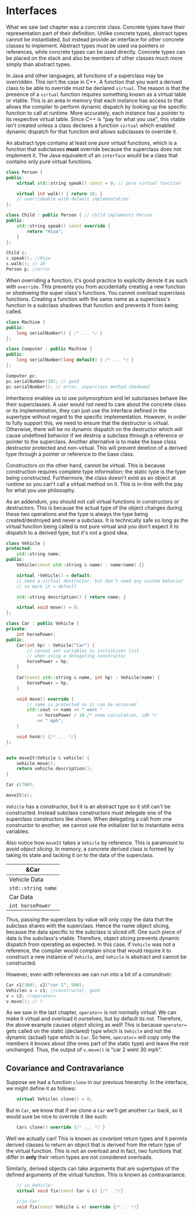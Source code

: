 # Interfaces

What we saw last chapter was a *concrete* class. Concrete types have their representation part of their definition. Unlike concrete types, abstract types cannot be instantiated, but instead provide an interface for other concrete classes to implement. Abstract types must be used via pointers or references, while concrete types can be used directly. Concrete types can be placed on the stack and also be members of other classes much more simply than abstract types.

In Java and other languages, all functions of a superclass may be overridden. This isn't the case in C++. A function that you want a derived class to be able to override must be declared `virtual`. The reason is that the presence of a `virtual` function requires something known as a virtual table or vtable. This is an area in memory that each instance has access to that allows the compiler to perform dynamic dispatch by looking up the specific function to call at runtime. More accurately, each instance has a pointer to its respective virtual table. Since C++ is "pay for what you use", this vtable isn't created unless a class declares a function `virtual` which enabled dynamic dispatch for that function and allows subclasses to override it.

An abstract type contains at least one *pure virtual* functions, which is a function that subclasses **must** override because the superclass does not implement it. The Java equivalent of an `interface` would be a class that contains only pure virtual functions.

```C++
class Person {
public:
    virtual std::string speak() const = 0; // pure virtual function

    virtual int walk() { return 10; }
    // overrideable with default implementation
};

class Child : public Person { // child implements Person
public:
    std::string speak() const override {
        return "Hiya";
    }
};

Child c;
c.speak(); //Hiya
c.walk(); // 10
Person p; //error
```

When overriding a function, it's good practice to explicitly denote it as such with `override`. This prevents you from accidentally creating a new function or *shadowing* the super class's functions. You cannot overload superclass functions. Creating a function with the same name as a superclass's function in a subclass shadows that function and prevents it from being called.

```C++
class Machine {
public:
    long serialNumber() { /* ... */ }
};

class Computer : public Machine {
public:
    long serialNumber(long default) { /* ... */ }
};

Computer pc;
pc.serialNumber(10); // good
pc.serialNumber(); // error, superclass method shadowed
```

Inheritance enables us to use polymorphism and let subclasses behave like their superclasses. A user would not need to care about the concrete class or its implementation, they can just use the interface defined in the supertype without regard to the specific implementation. However, in order to fully support this, we need to ensure that the destructor is virtual. Otherwise, there will be no dynamic dispatch on the destructor which will cause undefined behavior if we destroy a subclass through a reference or pointer to the superclass. Another alternative is to make the base class destructor protected and non-virtual. This will prevent deletion of a derived type through a pointer or reference to the base class.

Constructors on the other hand, cannot be virtual. This is because construction requires complete type information; the static type is the type being constructed. Furthermore, the class doesn't exist as an object at runtime so you can't call a virtual method on it. This is in-line with the pay for what you use philosophy.

As an addendum, you should not call virtual functions in constructors or destructors. This is because the actual type of the object changes during these two operations and the type is always the type being created/destroyed and never a subclass. It is technically safe so long as the virtual function being called is not pure virtual and you don't expect it to dispatch to a derived type, but it's not a good idea.

```C++
class Vehicle {
protected:
    std::string name;
public:
    Vehicle(const std::string & name) : name(name) {}

    virtual ~Vehicle() = default;
    // need a virtual destructor, but don't need any custom behavior
    // so mark it = default

    std::string description() { return name; }

    virtual void move() = 0;
};

class Car : public Vehicle {
private:
    int horsePower;
public:
    Car(int hp) : Vehicle("Car") {
        // cannot set variables in initializer list
        // when using a delegating constructor
        horsePower = hp;
    }

    Car(const std::string & name, int hp) : Vehicle(name) {
        horsePower = hp;
    }

    void move() override {
        // name is protected so it can be accessed
        std::cout << name << " went " 
            << horsePower / 10 /* some calculation, idk */ 
            << " mph";
    }

    void honk() {/* ... */}
};


auto moveIt(Vehicle & vehicle) {
    vehicle.move();
    return vehicle.description();
}

Car c(700);

moveIt(c);

```

`Vehicle` has a constructor, but it is an abstract type so it still can't be constructed. Instead subclass constructors must delegate one of the superclass constructors like shown. When delegating a call from one constructor to another, we cannot use the initializer list to instantiate extra variables.

Also notice how `moveIt` takes a `Vehicle` by reference. This is paramount to avoid *object slicing*. In memory, a concrete derived class is formed by taking its state and tacking it on to the data of the superclass. 

|&Car|
|---|
|Vehicle Data|
|`std::string name`|
|Car Data|
|`int horsePower`|

Thus, passing the superclass by value will only copy the data that the subclass shares with the superclass. Hence the name object slicing, because the data specific to the subclass is sliced off. One such piece of data is the subclass's vtable. Therefore, object slicing prevents dynamic dispatch from operating as expected. In this case, if `Vehicle` was not a reference, the compiler would complain since that would require it to construct a new instance of `Vehicle`, and `Vehicle` is abstract and cannot be constructed.

However, even with references we can run into a bit of a conundrum:

```C++
Car c1(300), c2("car 2", 500);
Vehicle& v = c1; //constructor, good
v = c2; //operator=
v.move(); // ?
```

As we saw in the last chapter, `operator=` is not normally virtual. We can make it virtual and overload it ourselves, but by default its not. Therefore, the above example causes object slicing as well! This is because `operator=` gets called on the static (declared) type which is `Vehicle` and not the dynamic (actual) type which is `Car`. So here, `operator=` will copy only the members it knows about (the ones part of the static type) and leave the rest unchanged. Thus, the output of `v.move()` is "car 2 went 30 mph".

## Covariance and Contravariance

Suppose we had a function `clone` in our previous hierarchy. In the interface, we might define it as follows:

```C++
    virtual Vehicle& clone() = 0;
```

But in `Car`, we know that if we clone a `Car` we'll get another `Car` back, so it would sure be nice to override it like such:

```C++
    Car& clone() override {/* ... */ }
```
Well we actually can! This is known as *covariant* return types and it permits derived classes to return an object that is derived from the return type of the virtual function. This is not an overload and in fact, two functions that differ in **only** their return types are not considered overloads.

Similarly, derived objects can take arguments that are supertypes of the defined arguments of the virtual function. This is known as contravariance. 

```C++
    // in Vehicle:
    virtual void fix(const Car & c) {/*...*/}

    //in Car:
    void fix(const Vehicle & v) override {/* .. */}
```



